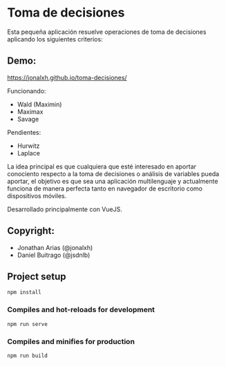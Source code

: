# Toma de decisiones

Esta pequeña aplicación resuelve operaciones de toma de decisiones aplicando los siguientes criterios:

## Demo:
https://jonalxh.github.io/toma-decisiones/

Funcionando:
- Wald (Maximin)
- Maximax
- Savage

Pendientes:
- Hurwitz
- Laplace


La idea principal es que cualquiera que esté interesado en aportar conociento respecto a la toma de decisiones o análisis de variables pueda aportar, el objetivo es que sea una aplicación multilenguaje y actualmente funciona de manera perfecta tanto en navegador de escritorio como dispositivos móviles.


Desarrollado principalmente con VueJS.


## Copyright:
- Jonathan Arias (@jonalxh)
- Daniel Buitrago (@jsdnlb)


## Project setup
```
npm install
```

### Compiles and hot-reloads for development
```
npm run serve
```

### Compiles and minifies for production
```
npm run build
```
